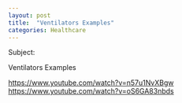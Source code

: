 ```yaml
---
layout: post
title:  "Ventilators Examples"
categories: Healthcare
---
```


Subject:

Ventilators Examples

https://www.youtube.com/watch?v=n57u1NvXBgw
https://www.youtube.com/watch?v=oS6GA83nbds
